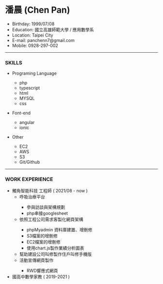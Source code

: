 <h1>潘晨 (Chen Pan)</h1>


<ul>
  <li>Birthday: 1999/07/08</li>  
  <li>Education: 國立高雄師範大學 / 應用數學系</li>
  <li>Location: Taipei City</li>
  <li>E-mail: panchenn7@gmail.com</li>
  <li>Mobile: 0928-297-002</li>
</ul>

<hr/>
 
  
<h3>SKILLS</h3> 
<ul>
  <li>Programing Language</li>
  <ul>
    <li>php</li>
    <li>typescript</li>
    <li>html</li>
    <li>MYSQL</li>
    <li>css</li>
  </ul>
</ul>  
<ul>
  <li>Font-end</li>
  <ul>
    <li>angular</li>
    <li>ionic</li>
  </ul>
</ul>  
<ul>
  <li>Other</li>
  <ul>
    <li>EC2</li>
    <li>AWS</li>
    <li>S3</li>
    <li>Git/Github</li>
  </ul>
</ul> 
  
  
<hr/>
<h3>WORK EXPERIENCE</h3>

<ul>
  <li>觸角智能科技 工程師 ( 2021/08 - now )
    <ul>
      <li>呼吸治療平台</li>
      <ul>
        <li>參與訪談與架構規劃</li>
        <li>php串接googlesheet</li>
      </ul>
    </ul>
    <ul>
      <li>依照工程公司需求客製化網頁架構</li>
      <ul>
        <li>phpMyadmin 資料庫建置、增刪修</li>
        <li>S3檔案的增刪修</li>
        <li>EC2檔案的增刪修</li>
        <li>使用chart.js製作業績分析圖表</li>
      </ul>  
    </ul>
    <ul>
      <li>幫助建設公司叫修製作住戶叫修手機版</li> 
    </ul>
    <ul>
      <li>活動宣傳網頁製作</li>
      <ul>
        <li>RWD響應式網頁</li>
      </ul>  
    </ul>
    
  </li>
  <li>國高中數學家教 ( 2019-2021 )</li>
</ul>
  
  

